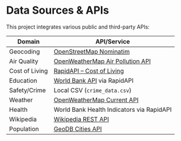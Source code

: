 # Data Sources & APIs

This project integrates various public and third-party APIs:

| Domain          | API/Service                                               |
|-----------------|------------------------------------------------------------|
| Geocoding       | [OpenStreetMap Nominatim](https://nominatim.openstreetmap.org/) |
| Air Quality     | [OpenWeatherMap Air Pollution API](https://openweathermap.org/api/air-pollution) |
| Cost of Living  | [RapidAPI – Cost of Living](https://rapidapi.com/karnadi/api/cost-of-living-and-prices/) |
| Education       | [World Bank API](https://data.worldbank.org/) via RapidAPI |
| Safety/Crime    | Local CSV (`crime_data.csv`)                               |
| Weather         | [OpenWeatherMap Current API](https://openweathermap.org/current) |
| Health          | World Bank Health Indicators via RapidAPI                 |
| Wikipedia       | [Wikipedia REST API](https://www.mediawiki.org/wiki/REST_API) |
| Population      | [GeoDB Cities API](https://rapidapi.com/wirefreethought/api/geodb-cities) |